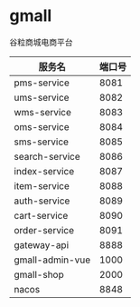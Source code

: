 # gmall
谷粒商城电商平台

|服务名          | 端口号 |
| --------------- | ------ |
| pms-service     | 8081   |
| ums-service     | 8082   |
| wms-service     | 8083   |
| oms-service     | 8084   |
| sms-service     | 8085   |
| search-service  | 8086   |
| index-service   | 8087   |
| item-service    | 8088   |
| auth-service    | 8089   |
| cart-service    | 8090   |
| order-service   | 8091   |
| gateway-api     | 8888   |
| gmall-admin-vue | 1000   |
| gmall-shop      | 2000   |
| nacos           | 8848   |

